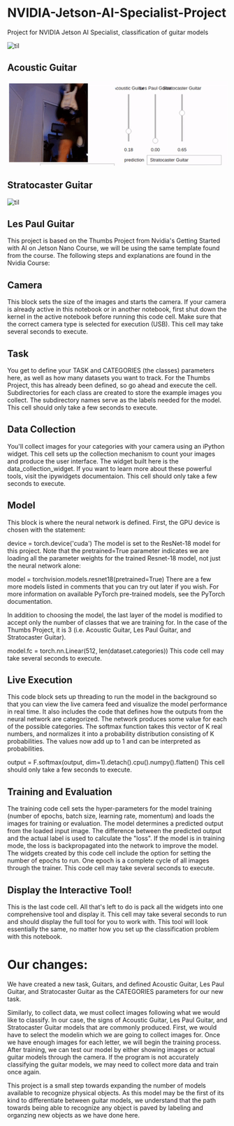 # NVIDIA-Jetson-AI-Specialist-Project
Project for NVIDIA Jetson AI Specialist, classification of guitar models

![til](https://github.com/CamYench/NVIDIA-Jetson-AI-Specialist-Project/blob/main/Acoustic%20Guitar.gif)
## Acoustic Guitar

![til](https://github.com/CamYench/NVIDIA-Jetson-AI-Specialist-Project/blob/main/Strat.gif)
## Stratocaster Guitar

![til](https://github.com/CamYench/NVIDIA-Jetson-AI-Specialist-Project/blob/main/LesPaul.gif)
## Les Paul Guitar


This project is based on the Thumbs Project from Nvidia's Getting Started with AI on Jetson Nano Course, we will be using the same template found from the course. The following steps and explanations are found in the Nvidia Course:

## Camera
This block sets the size of the images and starts the camera. If your camera is already active in this notebook or in another notebook, first shut down the kernel in the active notebook before running this code cell. Make sure that the correct camera type is selected for execution (USB). This cell may take several seconds to execute.

## Task
You get to define your TASK and CATEGORIES (the classes) parameters here, as well as how many datasets you want to track. For the Thumbs Project, this has already been defined, so go ahead and execute the cell. Subdirectories for each class are created to store the example images you collect. The subdirectory names serve as the labels needed for the model. This cell should only take a few seconds to execute.

## Data Collection
You'll collect images for your categories with your camera using an iPython widget. This cell sets up the collection mechanism to count your images and produce the user interface. The widget built here is the data_collection_widget. If you want to learn more about these powerful tools, visit the ipywidgets documentaion. This cell should only take a few seconds to execute.

## Model
This block is where the neural network is defined. First, the GPU device is chosen with the statement:

device = torch.device('cuda') The model is set to the ResNet-18 model for this project. Note that the pretrained=True parameter indicates we are loading all the parameter weights for the trained Resnet-18 model, not just the neural network alone:

model = torchvision.models.resnet18(pretrained=True) There are a few more models listed in comments that you can try out later if you wish. For more information on available PyTorch pre-trained models, see the PyTorch documentation.

In addition to choosing the model, the last layer of the model is modified to accept only the number of classes that we are training for. In the case of the Thumbs Project, it is 3 (i.e. Acoustic Guitar, Les Paul Guitar, and Stratocaster Guitar).

model.fc = torch.nn.Linear(512, len(dataset.categories)) This code cell may take several seconds to execute.

## Live Execution
This code block sets up threading to run the model in the background so that you can view the live camera feed and visualize the model performance in real time. It also includes the code that defines how the outputs from the neural network are categorized. The network produces some value for each of the possible categories. The softmax function takes this vector of K real numbers, and normalizes it into a probability distribution consisting of K probabilities. The values now add up to 1 and can be interpreted as probabilities.

output = F.softmax(output, dim=1).detach().cpu().numpy().flatten() This cell should only take a few seconds to execute.

## Training and Evaluation
The training code cell sets the hyper-parameters for the model training (number of epochs, batch size, learning rate, momentum) and loads the images for training or evaluation. The model determines a predicted output from the loaded input image. The difference between the predicted output and the actual label is used to calculate the "loss". If the model is in training mode, the loss is backpropagated into the network to improve the model. The widgets created by this code cell include the option for setting the number of epochs to run. One epoch is a complete cycle of all images through the trainer. This code cell may take several seconds to execute.

## Display the Interactive Tool!
This is the last code cell. All that's left to do is pack all the widgets into one comprehensive tool and display it. This cell may take several seconds to run and should display the full tool for you to work with. This tool will look essentially the same, no matter how you set up the classification problem with this notebook.

# Our changes:

We have created a new task, Guitars, and defined Acoustic Guitar, Les Paul Guitar, and Stratocaster Guitar as the CATEGORIES parameters for our new task.

Similarly, to collect data, we must collect images following what we would like to classify. In our case, the signs of Acoustic Guitar, Les Paul Guitar, and Stratocaster Guitar models that are commonly produced. First, we would have to select the modelin which we are going to collect images for. Once we have enough images for each letter, we will begin the training process. After training, we can test our model by either showing images or actual guitar models through the camera. If the program is not accurately classifying the guitar models, we may need to collect more data and train once again.

This project is a small step towards expanding the number of models available to recognize physical objects. As this model may be the first of its kind to differentiate between guitar models, we understand that the path towards being able to recognize any object is paved by labeling and organzing new objects as we have done here.
